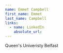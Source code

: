 ```yaml
---
name: Emmet Campbell
first_name: Emmet
last_name: Campbell
links:
  - name: LinkedIn
    absolute_url: 
---
```

Queen's Univeristy Belfast
